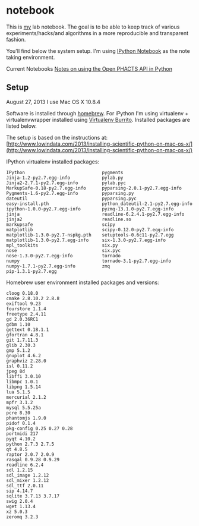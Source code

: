 notebook
========

This is [my](http://www.few.vu.nl/~pgroth/) lab notebook. The goal is to be able to keep track of various experiments/hacks/and algorithms in a more reproducible and transparent fashion.

You'll find below the system setup. I'm using [IPython Notebook](http://ipython.org/notebook.html) as the note taking environment. 

Current Notebooks
[Notes on using the Open PHACTS API in Python](http://nbviewer.ipython.org/urls/raw.github.com/pgroth/notebook/master/openphacts-api.ipynb)



Setup
-----
August 27, 2013
I use Mac OS X 10.8.4

Software is installed through [homebrew](http://brew.sh). For iPython I'm using virtualenv + virtualenvwrapper installed using [Virtualenv Burrito](https://github.com/brainsik/virtualenv-burrito). Installed packages are listed below.


The setup is based on the instructions at: [http://www.lowindata.com/2013/installing-scientific-python-on-mac-os-x/](http://www.lowindata.com/2013/installing-scientific-python-on-mac-os-x/)



IPython virtualenv installed packages:

    IPython                             pygments
    Jinja-1.2-py2.7.egg-info            pylab.py
    Jinja2-2.7.1-py2.7.egg-info		    pylab.pyc
    MarkupSafe-0.18-py2.7.egg-info		pyparsing-2.0.1-py2.7.egg-info
    Pygments-1.6-py2.7.egg-info		    pyparsing.py
    dateutil				            pyparsing.pyc
    easy-install.pth			        python_dateutil-2.1-py2.7.egg-info
    ipython-1.0.0-py2.7.egg-info		pyzmq-13.1.0-py2.7.egg-info
    jinja					            readline-6.2.4.1-py2.7.egg-info
    jinja2					            readline.so
    markupsafe				            scipy
    matplotlib				            scipy-0.12.0-py2.7.egg-info
    matplotlib-1.3.0-py2.7-nspkg.pth	setuptools-0.6c11-py2.7.egg
    matplotlib-1.3.0-py2.7.egg-info		six-1.3.0-py2.7.egg-info
    mpl_toolkits				        six.py
    nose					            six.pyc
    nose-1.3.0-py2.7.egg-info		    tornado
    numpy					            tornado-3.1-py2.7.egg-info
    numpy-1.7.1-py2.7.egg-info		    zmq
    pip-1.3.1-py2.7.egg





Homebrew user environment installed packages and versions:

    cloog 0.18.0
    cmake 2.8.10.2 2.8.8
    exiftool 9.23
    fourstore 1.1.4
    freetype 2.4.11
    gd 2.0.36RC1
    gdbm 1.10
    gettext 0.18.1.1
    gfortran 4.8.1
    git 1.7.11.3
    glib 2.30.3
    gmp 5.1.2
    gnuplot 4.6.2
    graphviz 2.28.0
    isl 0.11.2
    jpeg 8d
    libffi 3.0.10
    libmpc 1.0.1
    libpng 1.5.14
    lua 5.1.5
    mercurial 2.1.2
    mpfr 3.1.2
    mysql 5.5.25a
    pcre 8.30
    phantomjs 1.9.0
    pidof 0.1.4
    pkg-config 0.25 0.27 0.28
    portmidi 217
    pyqt 4.10.2
    python 2.7.3 2.7.5
    qt 4.8.5
    raptor 2.0.7 2.0.9
    rasqal 0.9.28 0.9.29
    readline 6.2.4
    sdl 1.2.15
    sdl_image 1.2.12
    sdl_mixer 1.2.12
    sdl_ttf 2.0.11
    sip 4.14.7
    sqlite 3.7.13 3.7.17
    swig 2.0.4
    wget 1.13.4
    xz 5.0.3
    zeromq 3.2.3 
